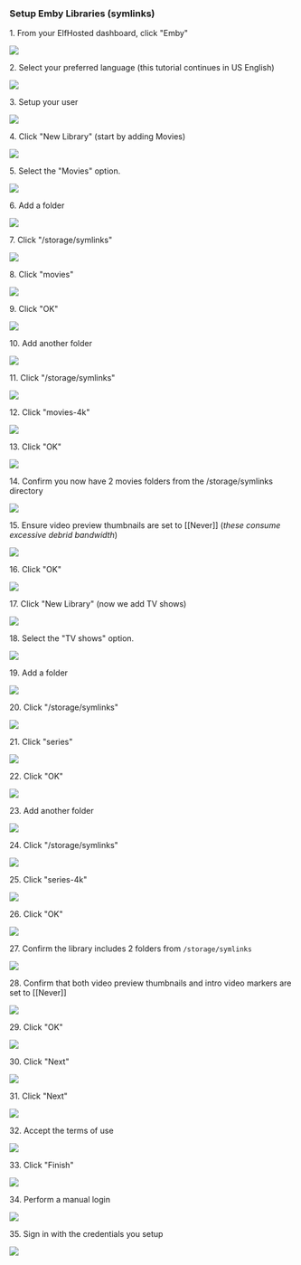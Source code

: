 ### Setup Emby Libraries (symlinks)

1\. From your ElfHosted dashboard, click "Emby"

![](https://ajeuwbhvhr.cloudimg.io/colony-recorder.s3.amazonaws.com/files/2024-12-14/d3960a4b-2296-4c5c-b052-4079dd58dfec/ascreenshot.jpeg?tl_px=0,429&br_px=1719,1390&force_format=jpeg&q=100&width=1120.0&wat=1&wat_opacity=1&wat_gravity=northwest&wat_url=https://colony-recorder.s3.amazonaws.com/images/watermarks/50762E_standard.png&wat_pad=133,277)


2\. Select your preferred language (this tutorial continues in US English)

![](https://ajeuwbhvhr.cloudimg.io/colony-recorder.s3.amazonaws.com/files/2024-12-14/3223547d-92f5-4bbe-9d6c-b20a0003118d/user_cropped_screenshot.jpeg?tl_px=193,132&br_px=1913,1094&force_format=jpeg&q=100&width=1120.0&wat=1&wat_opacity=1&wat_gravity=northwest&wat_url=https://colony-recorder.s3.amazonaws.com/images/watermarks/50762E_standard.png&wat_pad=952,307)


3\. Setup your user

![](https://ajeuwbhvhr.cloudimg.io/colony-recorder.s3.amazonaws.com/files/2024-12-14/7464f166-6ff8-4798-99cc-2790bc0d0756/ascreenshot.jpeg?tl_px=213,134&br_px=1933,1096&force_format=jpeg&q=100&width=1120.0&wat=1&wat_opacity=1&wat_gravity=northwest&wat_url=https://colony-recorder.s3.amazonaws.com/images/watermarks/50762E_standard.png&wat_pad=939,526)


4\. Click "New Library" (start by adding Movies)

![](https://ajeuwbhvhr.cloudimg.io/colony-recorder.s3.amazonaws.com/files/2024-12-14/7c9eaa4d-72c1-4e67-a230-e2a4c33cb440/ascreenshot.jpeg?tl_px=210,0&br_px=1929,961&force_format=jpeg&q=100&width=1120.0&wat=1&wat_opacity=1&wat_gravity=northwest&wat_url=https://colony-recorder.s3.amazonaws.com/images/watermarks/50762E_standard.png&wat_pad=524,130)


5\. Select the "Movies" option.

![](https://ajeuwbhvhr.cloudimg.io/colony-recorder.s3.amazonaws.com/files/2024-12-14/0785448e-8d0d-4951-9dc6-02d36d45cdbe/ascreenshot.jpeg?tl_px=86,0&br_px=1805,961&force_format=jpeg&q=100&width=1120.0&wat=1&wat_opacity=1&wat_gravity=northwest&wat_url=https://colony-recorder.s3.amazonaws.com/images/watermarks/50762E_standard.png&wat_pad=524,266)


6\. Add a folder

![](https://ajeuwbhvhr.cloudimg.io/colony-recorder.s3.amazonaws.com/files/2024-12-14/b90f1934-c99d-48ae-a60c-ff39d0f6de99/ascreenshot.jpeg?tl_px=0,331&br_px=1719,1292&force_format=jpeg&q=100&width=1120.0&wat=1&wat_opacity=1&wat_gravity=northwest&wat_url=https://colony-recorder.s3.amazonaws.com/images/watermarks/50762E_standard.png&wat_pad=293,277)


7\. Click "/storage/symlinks"

![](https://ajeuwbhvhr.cloudimg.io/colony-recorder.s3.amazonaws.com/files/2024-12-14/3354f78e-6f57-49ea-9f54-bba569496b92/ascreenshot.jpeg?tl_px=0,519&br_px=1719,1480&force_format=jpeg&q=100&width=1120.0&wat=1&wat_opacity=1&wat_gravity=northwest&wat_url=https://colony-recorder.s3.amazonaws.com/images/watermarks/50762E_standard.png&wat_pad=335,276)


8\. Click "movies"

![](https://ajeuwbhvhr.cloudimg.io/colony-recorder.s3.amazonaws.com/files/2024-12-14/0a0c5dd3-c59d-407a-81e3-746e9f5d13ae/ascreenshot.jpeg?tl_px=0,459&br_px=1719,1420&force_format=jpeg&q=100&width=1120.0&wat=1&wat_opacity=1&wat_gravity=northwest&wat_url=https://colony-recorder.s3.amazonaws.com/images/watermarks/50762E_standard.png&wat_pad=254,276)


9\. Click "OK"

![](https://ajeuwbhvhr.cloudimg.io/colony-recorder.s3.amazonaws.com/files/2024-12-14/178dcfbf-b96a-4a05-b1d3-00001e831ba3/ascreenshot.jpeg?tl_px=0,688&br_px=1719,1650&force_format=jpeg&q=100&width=1120.0&wat=1&wat_opacity=1&wat_gravity=northwest&wat_url=https://colony-recorder.s3.amazonaws.com/images/watermarks/50762E_standard.png&wat_pad=522,457)


10\. Add another folder

![](https://ajeuwbhvhr.cloudimg.io/colony-recorder.s3.amazonaws.com/files/2024-12-14/660b7044-6c7f-4214-9b1f-13ff5fddb82d/ascreenshot.jpeg?tl_px=0,321&br_px=1719,1282&force_format=jpeg&q=100&width=1120.0&wat=1&wat_opacity=1&wat_gravity=northwest&wat_url=https://colony-recorder.s3.amazonaws.com/images/watermarks/50762E_standard.png&wat_pad=290,276)


11\. Click "/storage/symlinks"

![](https://ajeuwbhvhr.cloudimg.io/colony-recorder.s3.amazonaws.com/files/2024-12-14/94a9c6af-a433-49d0-8530-b72b75188fd3/ascreenshot.jpeg?tl_px=0,605&br_px=1719,1566&force_format=jpeg&q=100&width=1120.0&wat=1&wat_opacity=1&wat_gravity=northwest&wat_url=https://colony-recorder.s3.amazonaws.com/images/watermarks/50762E_standard.png&wat_pad=314,276)


12\. Click "movies-4k"

![](https://ajeuwbhvhr.cloudimg.io/colony-recorder.s3.amazonaws.com/files/2024-12-14/2a22a729-095c-4e6f-809b-e8a0f1ae9355/ascreenshot.jpeg?tl_px=0,441&br_px=1719,1402&force_format=jpeg&q=100&width=1120.0&wat=1&wat_opacity=1&wat_gravity=northwest&wat_url=https://colony-recorder.s3.amazonaws.com/images/watermarks/50762E_standard.png&wat_pad=270,277)


13\. Click "OK"

![](https://ajeuwbhvhr.cloudimg.io/colony-recorder.s3.amazonaws.com/files/2024-12-14/b0c4a619-ced7-4017-9f64-c2cdb82b94ee/ascreenshot.jpeg?tl_px=56,688&br_px=1775,1650&force_format=jpeg&q=100&width=1120.0&wat=1&wat_opacity=1&wat_gravity=northwest&wat_url=https://colony-recorder.s3.amazonaws.com/images/watermarks/50762E_standard.png&wat_pad=524,466)


14\. Confirm you now have 2 movies folders from the /storage/symlinks directory

![](https://ajeuwbhvhr.cloudimg.io/colony-recorder.s3.amazonaws.com/files/2024-12-14/2e67cfae-0682-4806-a4f5-65c9e97ac7e5/user_cropped_screenshot.jpeg?tl_px=171,375&br_px=1547,1144&force_format=jpeg&q=100&width=1120.0)


15\. Ensure video preview thumbnails are set to [[Never]] (*these consume excessive debrid bandwidth*)

![](https://ajeuwbhvhr.cloudimg.io/colony-recorder.s3.amazonaws.com/files/2024-12-14/d073c7a6-683c-4caa-a718-b004b72fe366/ascreenshot.jpeg?tl_px=0,0&br_px=1719,961&force_format=jpeg&q=100&width=1120.0&wat=1&wat_opacity=1&wat_gravity=northwest&wat_url=https://colony-recorder.s3.amazonaws.com/images/watermarks/50762E_standard.png&wat_pad=245,272)


16\. Click "OK"

![](https://ajeuwbhvhr.cloudimg.io/colony-recorder.s3.amazonaws.com/files/2024-12-14/31f92ca6-e4bf-4d6b-befe-2054a8af52c2/ascreenshot.jpeg?tl_px=178,688&br_px=1897,1650&force_format=jpeg&q=100&width=1120.0&wat=1&wat_opacity=1&wat_gravity=northwest&wat_url=https://colony-recorder.s3.amazonaws.com/images/watermarks/50762E_standard.png&wat_pad=524,464)


17\. Click "New Library" (now we add TV shows)

![](https://ajeuwbhvhr.cloudimg.io/colony-recorder.s3.amazonaws.com/files/2024-12-14/1fddfb76-14d9-4586-bf90-7c2474cc3467/ascreenshot.jpeg?tl_px=230,0&br_px=1949,961&force_format=jpeg&q=100&width=1120.0&wat=1&wat_opacity=1&wat_gravity=northwest&wat_url=https://colony-recorder.s3.amazonaws.com/images/watermarks/50762E_standard.png&wat_pad=524,137)


18\. Select the "TV shows" option.

![](https://ajeuwbhvhr.cloudimg.io/colony-recorder.s3.amazonaws.com/files/2024-12-14/de59d0ee-f480-47ec-bf9c-86cc70581c4e/ascreenshot.jpeg?tl_px=0,0&br_px=1719,961&force_format=jpeg&q=100&width=1120.0&wat=1&wat_opacity=1&wat_gravity=northwest&wat_url=https://colony-recorder.s3.amazonaws.com/images/watermarks/50762E_standard.png&wat_pad=448,267)


19\. Add a folder

![](https://ajeuwbhvhr.cloudimg.io/colony-recorder.s3.amazonaws.com/files/2024-12-14/eeacccd0-f467-4560-a3bd-19a832f9c556/ascreenshot.jpeg?tl_px=0,325&br_px=1719,1286&force_format=jpeg&q=100&width=1120.0&wat=1&wat_opacity=1&wat_gravity=northwest&wat_url=https://colony-recorder.s3.amazonaws.com/images/watermarks/50762E_standard.png&wat_pad=294,277)


20\. Click "/storage/symlinks"

![](https://ajeuwbhvhr.cloudimg.io/colony-recorder.s3.amazonaws.com/files/2024-12-14/6672ff3f-a1fd-4ffe-98ca-0ce5d2e516db/ascreenshot.jpeg?tl_px=0,655&br_px=1719,1616&force_format=jpeg&q=100&width=1120.0&wat=1&wat_opacity=1&wat_gravity=northwest&wat_url=https://colony-recorder.s3.amazonaws.com/images/watermarks/50762E_standard.png&wat_pad=329,276)


21\. Click "series"

![](https://ajeuwbhvhr.cloudimg.io/colony-recorder.s3.amazonaws.com/files/2024-12-14/79c79c9f-0e4e-454d-8863-4c585812207e/ascreenshot.jpeg?tl_px=0,565&br_px=1719,1526&force_format=jpeg&q=100&width=1120.0&wat=1&wat_opacity=1&wat_gravity=northwest&wat_url=https://colony-recorder.s3.amazonaws.com/images/watermarks/50762E_standard.png&wat_pad=271,276)


22\. Click "OK"

![](https://ajeuwbhvhr.cloudimg.io/colony-recorder.s3.amazonaws.com/files/2024-12-14/3e2e84c5-bf06-4a24-a1bc-d49cb491bfc8/ascreenshot.jpeg?tl_px=232,688&br_px=1952,1650&force_format=jpeg&q=100&width=1120.0&wat=1&wat_opacity=1&wat_gravity=northwest&wat_url=https://colony-recorder.s3.amazonaws.com/images/watermarks/50762E_standard.png&wat_pad=524,441)


23\. Add another folder

![](https://ajeuwbhvhr.cloudimg.io/colony-recorder.s3.amazonaws.com/files/2024-12-14/f7935738-be3a-4a75-9ec2-81360a38d51e/ascreenshot.jpeg?tl_px=0,321&br_px=1719,1282&force_format=jpeg&q=100&width=1120.0&wat=1&wat_opacity=1&wat_gravity=northwest&wat_url=https://colony-recorder.s3.amazonaws.com/images/watermarks/50762E_standard.png&wat_pad=293,276)


24\. Click "/storage/symlinks"

![](https://ajeuwbhvhr.cloudimg.io/colony-recorder.s3.amazonaws.com/files/2024-12-14/53da8db2-6625-43ca-87ca-d6f440664c9b/ascreenshot.jpeg?tl_px=0,407&br_px=1719,1368&force_format=jpeg&q=100&width=1120.0&wat=1&wat_opacity=1&wat_gravity=northwest&wat_url=https://colony-recorder.s3.amazonaws.com/images/watermarks/50762E_standard.png&wat_pad=294,277)


25\. Click "series-4k"

![](https://ajeuwbhvhr.cloudimg.io/colony-recorder.s3.amazonaws.com/files/2024-12-14/0ec7e0c7-9334-4bc0-9f47-026ff103fb0f/ascreenshot.jpeg?tl_px=0,665&br_px=1719,1626&force_format=jpeg&q=100&width=1120.0&wat=1&wat_opacity=1&wat_gravity=northwest&wat_url=https://colony-recorder.s3.amazonaws.com/images/watermarks/50762E_standard.png&wat_pad=297,276)


26\. Click "OK"

![](https://ajeuwbhvhr.cloudimg.io/colony-recorder.s3.amazonaws.com/files/2024-12-14/61046990-ea8c-4798-bcf3-b379107017fa/ascreenshot.jpeg?tl_px=172,688&br_px=1891,1650&force_format=jpeg&q=100&width=1120.0&wat=1&wat_opacity=1&wat_gravity=northwest&wat_url=https://colony-recorder.s3.amazonaws.com/images/watermarks/50762E_standard.png&wat_pad=524,464)


27\. Confirm the library includes 2 folders from `/storage/symlinks`

![](https://ajeuwbhvhr.cloudimg.io/colony-recorder.s3.amazonaws.com/files/2024-12-14/086738df-d579-4881-acff-d98f0aabc667/user_cropped_screenshot.jpeg?tl_px=213,545&br_px=1589,1315&force_format=jpeg&q=100&width=1120.0)


28\. Confirm that both video preview thumbnails and intro video markers are set to [[Never]]

![](https://ajeuwbhvhr.cloudimg.io/colony-recorder.s3.amazonaws.com/files/2024-12-14/dd3cd3fd-b770-400d-8511-572aa83b49b3/user_cropped_screenshot.jpeg?tl_px=122,345&br_px=1842,1307&force_format=jpeg&q=100&width=1120.0&wat=1&wat_opacity=1&wat_gravity=northwest&wat_url=https://colony-recorder.s3.amazonaws.com/images/watermarks/50762E_standard.png&wat_pad=293,464)


29\. Click "OK"

![](https://ajeuwbhvhr.cloudimg.io/colony-recorder.s3.amazonaws.com/files/2024-12-14/082361e1-3f40-47fd-9de8-b44d5e10e5da/ascreenshot.jpeg?tl_px=144,688&br_px=1863,1650&force_format=jpeg&q=100&width=1120.0&wat=1&wat_opacity=1&wat_gravity=northwest&wat_url=https://colony-recorder.s3.amazonaws.com/images/watermarks/50762E_standard.png&wat_pad=524,458)


30\. Click "Next"

![](https://ajeuwbhvhr.cloudimg.io/colony-recorder.s3.amazonaws.com/files/2024-12-14/99038da3-2dc4-40e9-845f-f1513eccb99a/ascreenshot.jpeg?tl_px=294,385&br_px=2013,1346&force_format=jpeg&q=100&width=1120.0&wat=1&wat_opacity=1&wat_gravity=northwest&wat_url=https://colony-recorder.s3.amazonaws.com/images/watermarks/50762E_standard.png&wat_pad=524,277)


31\. Click "Next"

![](https://ajeuwbhvhr.cloudimg.io/colony-recorder.s3.amazonaws.com/files/2024-12-14/acb5b372-5703-450f-9b61-ca7de5c61dcc/ascreenshot.jpeg?tl_px=0,0&br_px=2116,1281&force_format=jpeg&q=100&width=1120.0&wat=1&wat_opacity=1&wat_gravity=northwest&wat_url=https://colony-recorder.s3.amazonaws.com/images/watermarks/50762E_standard.png&wat_pad=858,213)


32\. Accept the terms of use

![](https://ajeuwbhvhr.cloudimg.io/colony-recorder.s3.amazonaws.com/files/2024-12-14/e1e49115-2734-4891-93e7-5ec3a6d62fea/ascreenshot.jpeg?tl_px=126,23&br_px=1846,985&force_format=jpeg&q=100&width=1120.0&wat=1&wat_opacity=1&wat_gravity=northwest&wat_url=https://colony-recorder.s3.amazonaws.com/images/watermarks/50762E_standard.png&wat_pad=979,366)


33\. Click "Finish"

![](https://ajeuwbhvhr.cloudimg.io/colony-recorder.s3.amazonaws.com/files/2024-12-14/9445edc1-6092-47cd-893a-7f911afcce9f/ascreenshot.jpeg?tl_px=396,143&br_px=2116,1104&force_format=jpeg&q=100&width=1120.0&wat=1&wat_opacity=1&wat_gravity=northwest&wat_url=https://colony-recorder.s3.amazonaws.com/images/watermarks/50762E_standard.png&wat_pad=831,277)


34\. Perform a manual login

![](https://ajeuwbhvhr.cloudimg.io/colony-recorder.s3.amazonaws.com/files/2024-12-14/1dfd7230-0bec-4d9b-abb6-ce0e0d850360/ascreenshot.jpeg?tl_px=0,0&br_px=1719,961&force_format=jpeg&q=100&width=1120.0&wat=1&wat_opacity=1&wat_gravity=northwest&wat_url=https://colony-recorder.s3.amazonaws.com/images/watermarks/50762E_standard.png&wat_pad=510,270)


35\. Sign in with the credentials you setup

![](https://ajeuwbhvhr.cloudimg.io/colony-recorder.s3.amazonaws.com/files/2024-12-14/3b407905-2315-4d07-aeb0-8bb74d988691/ascreenshot.jpeg?tl_px=194,219&br_px=1913,1180&force_format=jpeg&q=100&width=1120.0&wat=1&wat_opacity=1&wat_gravity=northwest&wat_url=https://colony-recorder.s3.amazonaws.com/images/watermarks/50762E_standard.png&wat_pad=524,277)